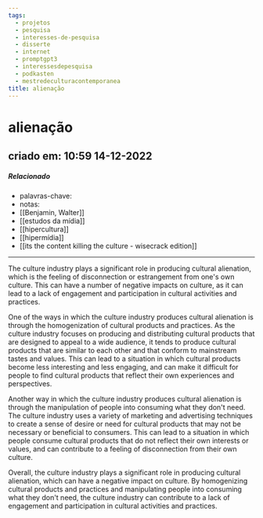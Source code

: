 ```yaml
---
tags:
  - projetos
  - pesquisa
  - interesses-de-pesquisa
  - disserte
  - internet
  - promptgpt3
  - interessesdepesquisa
  - podkasten
  - mestredeculturacontemporanea
title: alienação
---
```


# alienação

## criado em: 10:59 14-12-2022

##### Relacionado

- palavras-chave:
- notas:
- [[Benjamin, Walter]]
- [[estudos da mídia]]
- [[hipercultura]]
- [[hipermídia]]
- [[its the content killing the culture - wisecrack edition]]
---

The culture industry plays a significant role in producing cultural alienation, which is the feeling of disconnection or estrangement from one's own culture. This can have a number of negative impacts on culture, as it can lead to a lack of engagement and participation in cultural activities and practices.

One of the ways in which the culture industry produces cultural alienation is through the homogenization of cultural products and practices. As the culture industry focuses on producing and distributing cultural products that are designed to appeal to a wide audience, it tends to produce cultural products that are similar to each other and that conform to mainstream tastes and values. This can lead to a situation in which cultural products become less interesting and less engaging, and can make it difficult for people to find cultural products that reflect their own experiences and perspectives.

Another way in which the culture industry produces cultural alienation is through the manipulation of people into consuming what they don't need. The culture industry uses a variety of marketing and advertising techniques to create a sense of desire or need for cultural products that may not be necessary or beneficial to consumers. This can lead to a situation in which people consume cultural products that do not reflect their own interests or values, and can contribute to a feeling of disconnection from their own culture.

Overall, the culture industry plays a significant role in producing cultural alienation, which can have a negative impact on culture. By homogenizing cultural products and practices and manipulating people into consuming what they don't need, the culture industry can contribute to a lack of engagement and participation in cultural activities and practices.
